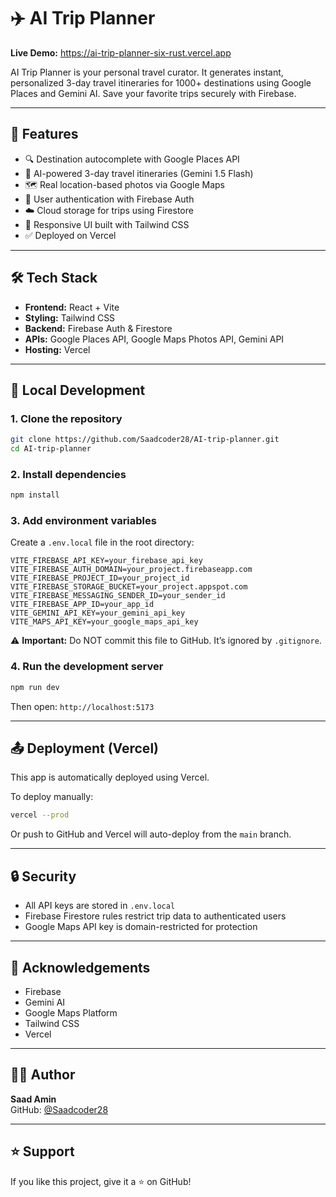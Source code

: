 # ✈️ AI Trip Planner

**Live Demo:** https://ai-trip-planner-six-rust.vercel.app

AI Trip Planner is your personal travel curator. It generates instant, personalized 3-day travel itineraries for 1000+ destinations using Google Places and Gemini AI. Save your favorite trips securely with Firebase.

---

## 🚀 Features

- 🔍 Destination autocomplete with Google Places API  
- 🤖 AI-powered 3-day travel itineraries (Gemini 1.5 Flash)  
- 🗺️ Real location-based photos via Google Maps  
- 🔐 User authentication with Firebase Auth  
- ☁️ Cloud storage for trips using Firestore  
- 🎨 Responsive UI built with Tailwind CSS  
- ✅ Deployed on Vercel  

---

## 🛠️ Tech Stack

- **Frontend:** React + Vite  
- **Styling:** Tailwind CSS  
- **Backend:** Firebase Auth & Firestore  
- **APIs:** Google Places API, Google Maps Photos API, Gemini API  
- **Hosting:** Vercel  

---

## 🧪 Local Development

### 1. Clone the repository

```bash
git clone https://github.com/Saadcoder28/AI-trip-planner.git
cd AI-trip-planner
```

### 2. Install dependencies

```bash
npm install
```

### 3. Add environment variables

Create a `.env.local` file in the root directory:

```env
VITE_FIREBASE_API_KEY=your_firebase_api_key
VITE_FIREBASE_AUTH_DOMAIN=your_project.firebaseapp.com
VITE_FIREBASE_PROJECT_ID=your_project_id
VITE_FIREBASE_STORAGE_BUCKET=your_project.appspot.com
VITE_FIREBASE_MESSAGING_SENDER_ID=your_sender_id
VITE_FIREBASE_APP_ID=your_app_id
VITE_GEMINI_API_KEY=your_gemini_api_key
VITE_MAPS_API_KEY=your_google_maps_api_key
```

⚠️ **Important:** Do NOT commit this file to GitHub. It’s ignored by `.gitignore`.

### 4. Run the development server

```bash
npm run dev
```

Then open: `http://localhost:5173`

---

## 📤 Deployment (Vercel)

This app is automatically deployed using Vercel.

To deploy manually:

```bash
vercel --prod
```

Or push to GitHub and Vercel will auto-deploy from the `main` branch.

---

## 🔒 Security

- All API keys are stored in `.env.local`  
- Firebase Firestore rules restrict trip data to authenticated users  
- Google Maps API key is domain-restricted for protection  

---

## 🙌 Acknowledgements

- Firebase  
- Gemini AI  
- Google Maps Platform  
- Tailwind CSS  
- Vercel  

---

## 👨‍💻 Author

**Saad Amin**  
GitHub: [@Saadcoder28](https://github.com/Saadcoder28)

---

## ⭐️ Support

If you like this project, give it a ⭐️ on GitHub!


